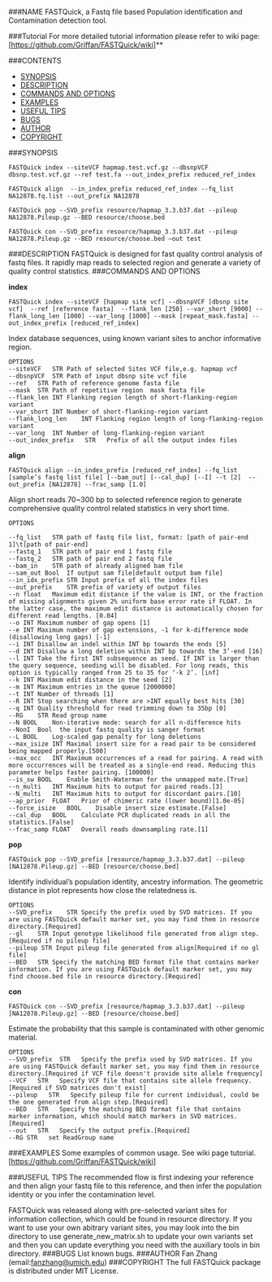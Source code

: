 ###NAME
   FASTQuick, a Fastq file based Population identification and Contamination detection tool.
   
   
###Tutorial
   For more detailed tutorial information please refer to wiki page:[https://github.com/Griffan/FASTQuick/wiki]**
   
   
###CONTENTS

- [SYNOPSIS](#synopsis)
- [DESCRIPTION](#description)
- [COMMANDS AND OPTIONS](#commands-and-options)
- [EXAMPLES](#examples)
- [USEFUL TIPS](#useful-tips)
- [BUGS](#bugs)
- [AUTHOR](#author)
- [COPYRIGHT](#copyright)

###SYNOPSIS
```
FASTQuick index --siteVCF hapmap.test.vcf.gz --dbsnpVCF dbsnp.test.vcf.gz --ref test.fa --out_index_prefix reduced_ref_index

FASTQuick align  --in_index_prefix reduced_ref_index --fq_list NA12878.fq.list --out_prefix NA12878 

FASTQuick pop --SVD_prefix resource/hapmap_3.3.b37.dat --pileup NA12878.Pileup.gz --BED resource/choose.bed

FASTQuick con --SVD_prefix resource/hapmap_3.3.b37.dat --pileup NA12878.Pileup.gz --BED resource/choose.bed —out test
```
###DESCRIPTION
   FASTQuick is designed for fast quality control analysis of fastq files. It rapidly map reads to selected region and generate a variety of quality control statistics.
###COMMANDS AND OPTIONS

**index**	

    FASTQuick index --siteVCF [hapmap site vcf] --dbsnpVCF [dbsnp site vcf]  --ref [reference fasta]  --flank_len [250] --var_short [9000] --flank_long_len [1000] --var_long [1000] --mask [repeat_mask.fasta] --out_index_prefix [reduced_ref_index]

Index database sequences, using known variant sites to anchor informative region.

    OPTIONS
    --siteVCF	STR	Path of selected Sites VCF file,e.g. hapmap vcf
    --dbsnpVCF	STR	Path of input dbsnp site vcf file
    --ref	STR	Path of reference genome fasta file
    --mask	STR	Path of repetitive region  mask fasta file
    --flank_len	INT	Flanking region length of short-flanking-region variant
    --var_short	INT	Number of short-flanking-region variant
    --flank_long_len	INT Flanking region length of long-flanking-region variant
    --var_long	INT	Number of long-flanking-region variant
    --out_index_prefix   STR   Prefix of all the output index files

**align**

    FASTQuick align --in_index_prefix [reduced_ref_index] --fq_list [sample’s fastq list file] [--bam_out] [--cal_dup] [--I] --t [2]  --out_prefix [NA12878] --frac_samp [1.0] 

Align short reads 70~300 bp to selected reference region to generate comprehensive quality control related statistics in very short time.
    
    OPTIONS
    
    --fq_list	STR path of fastq file list, format: [path of pair-end 1]\t[path of pair-end]
    --fastq_1	STR path of pair end 1 fastq file
    --fastq_2	STR path of pair end 2 fastq file
    --bam_in	STR path of already aligned bam file
    --sam_out Bool  If output sam file[default output bam file]
    --in_idx_prefix	STR	Input prefix of all the index files
    --out_prefix	STR	prefix of variety of output files
    --n	float	Maximum edit distance if the value is INT, or the fraction of missing alignments given 2% uniform base error rate if FLOAT. In the latter case, the maximum edit distance is automatically chosen for different read lengths. [0.04]
    --o	INT	Maximum number of gap opens [1]
    --e	INT	Maximum number of gap extensions, -1 for k-difference mode (disallowing long gaps) [-1]
    --i	INT	Disallow an indel within INT bp towards the ends [5]
    --d	INT	Disallow a long deletion within INT bp towards the 3’-end [16]
    --l	INT	Take the first INT subsequence as seed. If INT is larger than the query sequence, seeding will be disabled. For long reads, this option is typically ranged from 25 to 35 for ‘-k 2’. [inf]
    --k	INT	Maximum edit distance in the seed [2]
    --m	INT	Maximum entries in the queue [2000000]
    --t	INT	Number of threads [1]
    --R	INT	Stop searching when there are >INT equally best hits [30]
    --q	INT	Quality threshold for read trimming down to 35bp [0]
    --RG	STR	Read group name
    --N	BOOL	Non-iterative mode: search for all n-difference hits
    --NonI  Bool  the input fastq quality is sanger format 
    --L	BOOL	Log-scaled gap penalty for long deletions 
    --max_isize	INT	Maximal insert size for a read pair to be considered being mapped properly.[500] 
    --max_occ	INT	Maximum occurrences of a read for pairing. A read with more occurrences will be treated as a single-end read. Reducing this parameter helps faster pairing. [100000]
    --is_sw	BOOL	Enable Smith-Waterman for the unmapped mate.[True]
    --n_multi	INT	Maximum hits to output for paired reads.[3]
    --N_multi	INT	Maximum hits to output for discordant pairs.[10]
    --ap_prior	FLOAT	Prior of chimeric rate (lower bound)[1.0e-05]
    --force_isize	BOOL	Disable insert size estimate.[False]
    --cal_dup	BOOL	Calculate PCR duplicated reads in all the statistics.[False]
    --frac_samp	FLOAT	Overall reads downsampling rate.[1]
**pop**

    FASTQuick pop --SVD_prefix [resource/hapmap_3.3.b37.dat] --pileup [NA12878.Pileup.gz] --BED [resource/choose.bed]
Identify individual’s population identity, ancestry information. The geometric distance in plot represents how close the relatedness is.

    OPTIONS
    --SVD_prefix	STR	Specify the prefix used by SVD matrices. If you are using FASTQuick default marker set, you may find them in resource directory.[Required]
    --gl	STR	Input genotype likelihood file generated from align step.[Required if no pileup file]
    --pileup STR Input pileup file generated from align[Required if no gl file]
    --BED	STR	Specify the matching BED format file that contains marker information. If you are using FASTQuick default marker set, you may find choose.bed file in resource directory.[Required]
**con**

    FASTQuick con --SVD_prefix [resource/hapmap_3.3.b37.dat] --pileup [NA12878.Pileup.gz] --BED [resource/choose.bed]
Estimate the probability that this sample is contaminated with other genomic material.

    OPTIONS
    --SVD_prefix  STR	Specify the prefix used by SVD matrices. If you are using FASTQuick default marker set, you may find them in resource directory.[Required if VCF file doesn't provide site allele frequency]
    --VCF   STR   Specify VCF file that contains site allele frequency.[Required if SVD matrices don't exist]
    --pileup   STR   Specify pileup file for current individual, could be the one generated from align step.[Required]
    --BED   STR   Specify the matching BED format file that contains marker information, which should match markers in SVD matrices.[Required]
    --out   STR   Specify the output prefix.[Required]
    --RG STR   set ReadGroup name
###EXAMPLES
   Some examples of common usage.
   See wiki page tutorial.
   [https://github.com/Griffan/FASTQuick/wiki]
   
   
###USEFUL TIPS
   The recommended flow is first indexing your reference and then align your fastq file to this reference, and then infer the population identity or you infer the contamination level.
   
   FASTQuick was released along with pre-selected variant sites for information collection, which could be found in resource directory. If you want to use your own abitrary variant sites, you may look into the bin directory to use generate_new_matrix.sh to update your own variants set and then you can update everything you need with the auxiliary tools in bin directory.
###BUGS
   List known bugs.
###AUTHOR
Fan Zhang (email:fanzhang@umich.edu)
###COPYRIGHT
   The full FASTQuick package is distributed under MIT License.


